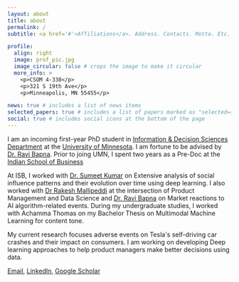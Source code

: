 ```yaml
---
layout: about
title: about
permalink: /
subtitle: <a href='#'>Affiliations</a>. Address. Contacts. Motto. Etc.

profile:
  align: right
  image: prof_pic.jpg
  image_circular: false # crops the image to make it circular
  more_info: >
    <p>CSOM 4-338</p>
    <p>321 S 19th Ave</p>
    <p>Minneapolis, MN 55455</p>

news: true # includes a list of news items
selected_papers: true # includes a list of papers marked as "selected={true}"
social: true # includes social icons at the bottom of the page
---
```


I am an incoming first-year PhD student in [Information & Decision Sciences Department](https://carlsonschool.umn.edu/departments/information-decision-sciences) at the [University of Minnesota](https://twin-cities.umn.edu/). I am fortune to be advised by [Dr. Ravi Bapna](https://carlsonschool.umn.edu/faculty/ravi-bapna). Prior to joing UMN, I spent two years as a Pre-Doc at the [Indian School of Business](https://www.isb.edu/en.html)

At ISB, I worked with [Dr. Sumeet Kumar](https://www.isb.edu/en/research-thought-leadership/faculty/faculty-directory/sumeet-kumar.html) on Extensive analysis of social influence patterns and their evolution over time using deep learning. I also worked with [Dr Rakesh Mallipeddi](https://fisher.osu.edu/people/mallipeddi.1) at the intersection of Product Management and Data Science and [Dr. Ravi Bapna](https://carlsonschool.umn.edu/faculty/ravi-bapna) on Market reactions to AI algorithm-related events. During my undergraduate studies, I worked with Achamma Thomas on my Bachelor Thesis on Multimodal Machine Learning for content tone.

My current research focuses adverse events on Tesla's self-driving car crashes and their impact on consumers. I am working on developing Deep learning approaches to help product managers make better decisions using data.

[Email](adityabobde19@gmail.com), [LinkedIn](https://www.linkedin.com/in/aditya-bobde/), [Google Scholar](https://scholar.google.co.in/citations?hl=en&user=WhpHx6oAAAAJ)